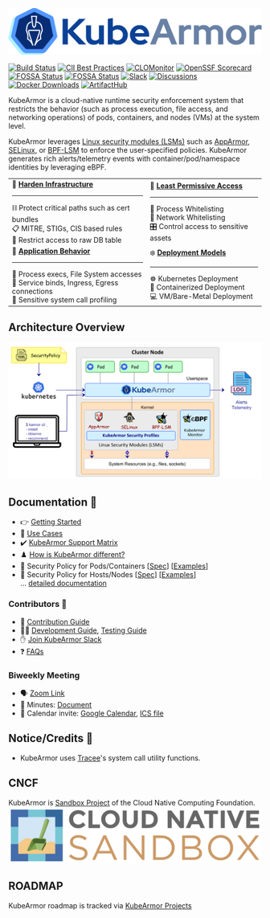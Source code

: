 ![](.gitbook/assets/logo.png)

[![Build Status](https://github.com/kubearmor/KubeArmor/actions/workflows/ci-go.yml/badge.svg)](https://github.com/kubearmor/KubeArmor/actions/workflows/ci-go.yml/)
[![CII Best Practices](https://bestpractices.coreinfrastructure.org/projects/5401/badge)](https://bestpractices.coreinfrastructure.org/projects/5401)
[![CLOMonitor](https://img.shields.io/endpoint?url=https://clomonitor.io/api/projects/cncf/kubearmor/badge)](https://clomonitor.io/projects/cncf/kubearmor)
[![OpenSSF Scorecard](https://api.securityscorecards.dev/projects/github.com/kubearmor/kubearmor/badge)](https://securityscorecards.dev/viewer/?uri=github.com/kubearmor/KubeArmor)
[![FOSSA Status](https://app.fossa.com/api/projects/git%2Bgithub.com%2Fkubearmor%2FKubeArmor.svg?type=shield&issueType=license)](https://app.fossa.com/projects/git%2Bgithub.com%2Fkubearmor%2FKubeArmor?ref=badge_shield)
[![FOSSA Status](https://app.fossa.com/api/projects/git%2Bgithub.com%2Fkubearmor%2FKubeArmor.svg?type=shield&issueType=security)](https://app.fossa.com/projects/git%2Bgithub.com%2Fkubearmor%2FKubeArmor?ref=badge_shield)
[![Slack](https://img.shields.io/badge/Join%20Our%20Community-Slack-blue)](https://join.slack.com/t/kubearmor/shared_invite/zt-2bhlgoxw1-WTLMm_ica8PIhhNBNr2GfA)
[![Discussions](https://img.shields.io/badge/Got%20Questions%3F-Chat-Violet)](https://github.com/kubearmor/KubeArmor/discussions)
[![Docker Downloads](https://img.shields.io/docker/pulls/kubearmor/kubearmor)](https://hub.docker.com/r/kubearmor/kubearmor)
[![ArtifactHub](https://img.shields.io/badge/ArtifactHub-KubeArmor-blue?logo=artifacthub&labelColor=grey&color=green)](https://artifacthub.io/packages/search?kind=19)

KubeArmor is a cloud-native runtime security enforcement system that restricts the behavior \(such as process execution, file access, and networking operations\) of pods, containers, and nodes (VMs) at the system level.

KubeArmor leverages [Linux security modules \(LSMs\)](https://en.wikipedia.org/wiki/Linux_Security_Modules) such as [AppArmor](https://en.wikipedia.org/wiki/AppArmor), [SELinux](https://en.wikipedia.org/wiki/Security-Enhanced_Linux), or [BPF-LSM](https://docs.kernel.org/bpf/prog_lsm.html) to enforce the user-specified policies. KubeArmor generates rich alerts/telemetry events with container/pod/namespace identities by leveraging eBPF.

|  |   |
|:---|:---|
| :muscle: **[Harden Infrastructure](getting-started/hardening_guide.md)** <hr>:chains: Protect critical paths such as cert bundles <br>:clipboard: MITRE, STIGs, CIS based rules <br>:left_luggage: Restrict access to raw DB table | :ring: **[Least Permissive Access](getting-started/least_permissive_access.md)** <hr>:traffic_light: Process Whitelisting <br>:traffic_light: Network Whitelisting <br>:control_knobs: Control access to sensitive assets |
| :telescope: **[Application Behavior](getting-started/workload_visibility.md)** <hr>:dna: Process execs, File System accesses <br>:compass: Service binds, Ingress, Egress connections <br>:microscope: Sensitive system call profiling | :snowflake: **[Deployment Models](getting-started/deployment_models.md)** <hr>:wheel_of_dharma: Kubernetes Deployment<br>:whale2: Containerized Deployment<br>:computer: VM/Bare-Metal Deployment |

## Architecture Overview

![KubeArmor High Level Design](.gitbook/assets/kubearmor_overview.png)

## Documentation :notebook:

* :point_right: [Getting Started](getting-started/deployment_guide.md)
* :dart: [Use Cases](getting-started/use-cases.md)
* :heavy_check_mark: [KubeArmor Support Matrix](getting-started/support_matrix.md)
* :chess_pawn: [How is KubeArmor different?](getting-started/differentiation.md)
* :scroll: Security Policy for Pods/Containers [[Spec](getting-started/security_policy_specification.md)] [[Examples](getting-started/security_policy_examples.md)]
* :scroll: Security Policy for Hosts/Nodes [[Spec](getting-started/host_security_policy_specification.md)] [[Examples](getting-started/host_security_policy_examples.md)]<br>
... [detailed documentation](https://docs.kubearmor.io/kubearmor/)

### Contributors :busts_in_silhouette:

* :blue_book: [Contribution Guide](contribution/contribution_guide.md)
* :technologist: [Development Guide](contribution/development_guide.md), [Testing Guide](contribution/testing_guide.md)
* :raised_hand: [Join KubeArmor Slack](https://join.slack.com/t/kubearmor/shared_invite/zt-2bhlgoxw1-WTLMm_ica8PIhhNBNr2GfA)
* :question: [FAQs](getting-started/FAQ.md)

### Biweekly Meeting

- :speaking_head: [Zoom Link](http://zoom.kubearmor.io)
- :page_facing_up: Minutes: [Document](https://docs.google.com/document/d/1IqIIG9Vz-PYpbUwrH0u99KYEM1mtnYe6BHrson4NqEs/edit)
- :calendar: Calendar invite: [Google Calendar](http://www.google.com/calendar/event?action=TEMPLATE&dates=20220210T150000Z%2F20220210T153000Z&text=KubeArmor%20Community%20Call&location=&details=%3Ca%20href%3D%22https%3A%2F%2Fdocs.google.com%2Fdocument%2Fd%2F1IqIIG9Vz-PYpbUwrH0u99KYEM1mtnYe6BHrson4NqEs%2Fedit%22%3EMinutes%20of%20Meeting%3C%2Fa%3E%0A%0A%3Ca%20href%3D%22%20http%3A%2F%2Fzoom.kubearmor.io%22%3EZoom%20Link%3C%2Fa%3E&recur=RRULE:FREQ=WEEKLY;INTERVAL=2;BYDAY=TH&ctz=Asia/Calcutta), [ICS file](getting-started/resources/KubeArmorMeetup.ics)

## Notice/Credits :handshake:

- KubeArmor uses [Tracee](https://github.com/aquasecurity/tracee/)'s system call utility functions.

## CNCF

KubeArmor is [Sandbox Project](https://www.cncf.io/projects/kubearmor/) of the Cloud Native Computing Foundation.
![CNCF SandBox Project](.gitbook/assets/cncf-sandbox.png)

## ROADMAP

KubeArmor roadmap is tracked via [KubeArmor Projects](https://github.com/orgs/kubearmor/projects?query=is%3Aopen)
